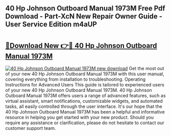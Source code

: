 ## 40 Hp Johnson Outboard Manual 1973M Free Pdf Download - Part-XcN New Repair Owner Guide - User Service Edition m4aUP

# <h2><a href="http://bc63346.oget.top/?id=40+Hp+Johnson+Outboard+Manual+1973M">🔗Download New 👉🔴 40 Hp Johnson Outboard Manual 1973M</a></h2>

[![40 Hp Johnson Outboard Manual 1973M new download](https://i.imgur.com/5g1atiW.png)](http://bc63346.oget.top/?id=40+Hp+Johnson+Outboard+Manual+1973M)
Get the most out of your new 40 Hp Johnson Outboard Manual 1973M with this user manual, covering everything from installation to troubleshooting. Operating Instructions for Advanced Users This guide is tailored to experienced users of your new 40 Hp Johnson Outboard Manual 1973M. 40 Hp Johnson Outboard Manual 1973M offers users a range of advanced features, such as virtual assistant, smart notifications, customizable widgets, and automated tasks, all easily controlled through the user interface. It's our hope that the 40 Hp Johnson Outboard Manual 1973M has been a helpful and informative resource in helping you get started with your new product. Should you require any assistance or clarification, please do not hesitate to contact our customer support team.
